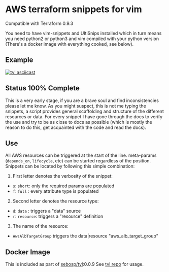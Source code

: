 # AWS terraform snippets for vim

Compatible with Terraform 0.9.3

You need to have vim-snippets and UltiSnips installed which in turn means you need python2 or python3 and vim compiled with your python version (There's a docker image with everything cooked, see below).

## Example

[![tvl asciicast](https://asciinema.org/a/119550.png)](https://asciinema.org/a/119550)

## Status 100% Complete
This is a very early stage, if you are a brave soul and find inconsistencies please let me know.
As you might suspect, this is not me typing the snippets, a script provides general scaffolding and structure of the different resources or data. For every snippet I have gone through the docs to verify the use and try to be as close to docs as possible (which is mostly the reason to do this, get acquainted with the code and read the docs).

## Use
All AWS resources can be triggered at the start of the line.
meta-params (`depends_on`, `lifecycle`, etc) can be started regardless of the position.
Snippets can be located by following this simple combination:
1. First letter denotes the verbosity of the snippet:
  * `s`: `short`: only the required params are populated
  * `f`: `full` : every attribute type is populated
2. Second letter denotes the resource type:
  * `d`: `data`    : triggers a "data" source
  * `r`: `resource`: triggers a "resource" definition
3. The name of the resource:
  * `AwsAlbTargetGroup` triggers the data|resource "aws_alb_target_group"

## Docker Image
This is included as part of [sebosp/tvl](https://hub.docker.com/r/sebosp/tvl/):0.0.9
See [tvl repo](https://github.com/sebosp/tvl) for usage.

